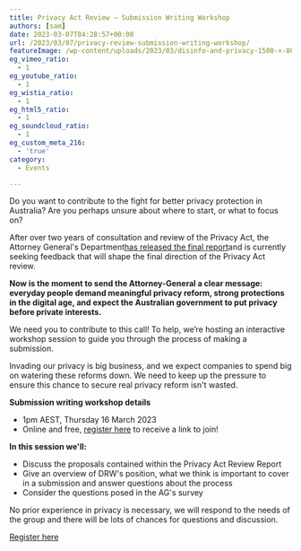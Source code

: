 ```yaml
---
title: Privacy Act Review – Submission Writing Workshop
authors: [sam]
date: 2023-03-07T04:28:57+00:00
url: /2023/03/07/privacy-review-submission-writing-workshop/
featureImage: /wp-content/uploads/2023/03/disinfo-and-privacy-1500-×-800-px-5.png
eg_vimeo_ratio:
  - 1
eg_youtube_ratio:
  - 1
eg_wistia_ratio:
  - 1
eg_html5_ratio:
  - 1
eg_soundcloud_ratio:
  - 1
eg_custom_meta_216:
  - 'true'
category:
  - Events

---
```

Do you want to contribute to the fight for better privacy protection in Australia? Are you perhaps unsure about where to start, or what to focus on?

After over two years of consultation and review of the Privacy Act, the Attorney General's Department[has released the final report][1]and is currently seeking feedback that will shape the final direction of the Privacy Act review.

**Now is the moment to send the Attorney-General a clear message: everyday people demand meaningful privacy reform, strong protections in the digital age, and expect the Australian government to put privacy before private interests.**

We need you to contribute to this call! To help, we&#8217;re hosting an interactive workshop session to guide you through the process of making a submission.

Invading our privacy is big business, and we expect companies to spend big on watering these reforms down. We need to keep up the pressure to ensure this chance to secure real privacy reform isn't wasted.

**Submission writing workshop details**

  * 1pm AEST, Thursday 16 March 2023
  * Online and free, <a href="https://actionnetwork.org/events/privacy-sub-workshop/" target="_blank" rel="noreferrer noopener">register here</a> to receive a link to join!

**In this session we'll:**

  * Discuss the proposals contained within the Privacy Act Review Report
  * Give an overview of DRW's position, what we think is important to cover in a submission and answer questions about the process
  * Consider the questions posed in the AG's survey

No prior experience in privacy is necessary, we will respond to the needs of the group and there will be lots of chances for questions and discussion.

<div class="wp-block-buttons is-layout-flex wp-block-buttons-is-layout-flex">
  <div class="wp-block-button aligncenter">
    <a class="wp-block-button__link has-vivid-cyan-blue-background-color has-background wp-element-button" href="https://actionnetwork.org/events/privacy-sub-workshop/" target="_blank" rel="noreferrer noopener">Register here</a>
  </div>
</div>

 [1]: https://www.ag.gov.au/rights-and-protections/publications/privacy-act-review-report
